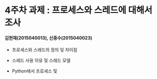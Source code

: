4주차 과제 : 프로세스와 스레드에 대해서 조사
===
#### 김현재(2015040013), 신중수(2015040023)

* 프로세스와 스레드의 정의 및 차이점

* 스레드 사용 이유 및 스레드 모델

* Python에서 프로세스 및 
    

  

